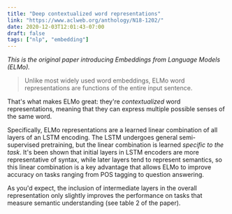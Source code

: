 ```yaml
---
title: "Deep contextualized word representations"
link: "https://www.aclweb.org/anthology/N18-1202/"
date: 2020-12-03T12:01:43-07:00
draft: false
tags: ["nlp", "embedding"]
---
```


*This is the original paper introducing Embeddings from Language Models (ELMo).*

> Unlike most widely used word embeddings, ELMo word representations are functions of the entire input sentence.

That's what makes ELMo great: they're *contextualized* word representations, meaning that they can express multiple possible senses of the same word.

Specifically, ELMo representations are a learned linear combination of all layers of an LSTM encoding. The LSTM undergoes general semi-supervised pretraining, but the linear combination is learned *specific to the task*. It's been shown that initial layers in LSTM encoders are more representative of syntax, while later layers tend to represent semantics, so this linear combination is a key advantage that allows ELMo to improve accuracy on tasks ranging from POS tagging to question answering.

As you'd expect, the inclusion of intermediate layers in the overall representation only slightly improves the performance on tasks that measure semantic understanding (see table 2 of the paper).
